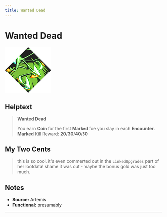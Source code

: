 ```yaml
---
title: Wanted Dead
---
```

<!-- end front matter -->
# Wanted Dead
![](BoonIcons/Artemis_06_Large.png)

## Helptext
>**Wanted Dead**
>
> You earn **Coin** for the first **Marked** foe you slay in each **Encounter**.
> **Marked** Kill Reward: **20**/**30**/**40**/**50**

## My Two Cents
> this is so cool. it's even commented out in the `LinkedUpgrades` part of her lootdata! shame it was cut - maybe the bonus gold was just too much.

## Notes
* **Source:** Artemis
* **Functional:** presumably

---